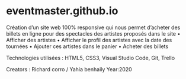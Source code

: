 # eventmaster.github.io
Création d’un site web 100% responsive qui nous permet d’acheter des billets en ligne pour des spectacles des artistes proposés dans le site
•	Afficher des artistes 
•	Afficher le profil des artistes avec la date des tournées
•	Ajouter ces artistes dans le panier
•	Acheter des billets 

Technologies utilisées : HTML5, CSS3, Visual Studio Code, Git, Trello

Creators : Richard corro / Yahia benhaily 
Year:2020
